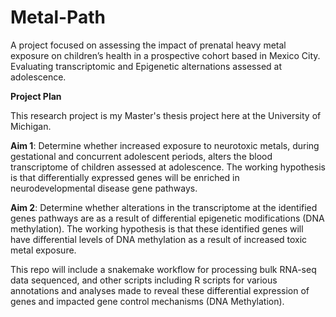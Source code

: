 # Metal-Path
A project focused on assessing the impact of prenatal heavy metal exposure on children’s health in a prospective cohort based in Mexico City. Evaluating transcriptomic and Epigenetic alternations assessed at adolescence.

**Project Plan**

This research project is my Master's thesis project here at the University of Michigan. 

**Aim 1**: Determine whether increased exposure to neurotoxic metals, during gestational and concurrent adolescent periods, alters the blood transcriptome of children assessed at adolescence. The working hypothesis is that differentially expressed genes will be enriched in neurodevelopmental disease gene pathways.

**Aim 2**: Determine whether alterations in the transcriptome at the identified genes pathways are as a result of differential epigenetic modifications (DNA methylation). The working hypothesis is that these identified genes will have differential levels of DNA methylation as a result of increased toxic metal exposure. 

This repo will include a snakemake workflow for processing bulk RNA-seq data sequenced, and other scripts including R scripts for various annotations and analyses made to reveal these differential expression of genes and impacted gene control mechanisms (DNA Methylation). 
